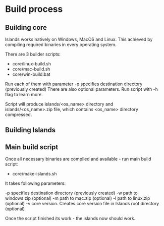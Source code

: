 # Build process

## Building core
Islands works natively on Windows, MacOS and Linux.
This achieved by compiling required binaries in every operating system.

There are 3 builder scripts:
- core/linux-build.sh
- core/mac-build.sh
- core/win-build.bat

Run each of them with parameter  -p specifies destination directory (previously created)
There are also optional parameters. Run script with -h flag to learn more.

Script will produce islands/<os_name> directory and islands/<os_name>.zip
file, which contains <os_name> directory compressed.

## Building Islands


## Main build script 
Once all necessary binaries are compiled and available - run main build script: 

- core/make-islands.sh

It takes following parameters:

-p specifies destination directory (previously created)
-w path to windows.zip (optional)
-m path to mac.zip (optional)
-l path to linux.zip (optional)
-v core version. Creates core version file in Islands root directory (optional)

Once the script finished its work - the islands now should work.


